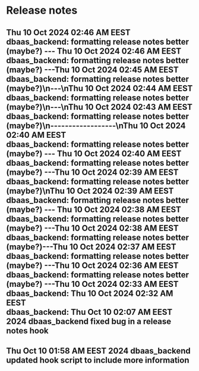 # Release notes
Thu 10 Oct 2024 02:46 AM EEST  
dbaas_backend:
formatting release notes better (maybe?)  ---  Thu 10 Oct 2024 02:46 AM EEST  
dbaas_backend:
formatting release notes better (maybe?)  ---Thu 10 Oct 2024 02:45 AM EEST  
dbaas_backend:
formatting release notes better (maybe?)\n---\nThu 10 Oct 2024 02:44 AM EEST  
dbaas_backend:
formatting release notes better (maybe?)\n---\nThu 10 Oct 2024 02:43 AM EEST  
dbaas_backend:
formatting release notes better (maybe?)\n------------------\nThu 10 Oct 2024 02:40 AM EEST  
dbaas_backend:
formatting release notes better (maybe?)   ---  Thu 10 Oct 2024 02:40 AM EEST  
dbaas_backend:
formatting release notes better (maybe?)   ---Thu 10 Oct 2024 02:39 AM EEST  
dbaas_backend:
formatting release notes better (maybe?)\nThu 10 Oct 2024 02:39 AM EEST  
dbaas_backend:
formatting release notes better (maybe?)  ---  Thu 10 Oct 2024 02:38 AM EEST  
dbaas_backend:
formatting release notes better (maybe?)  ---Thu 10 Oct 2024 02:38 AM EEST  
dbaas_backend:
formatting release notes better (maybe?)---Thu 10 Oct 2024 02:37 AM EEST  
dbaas_backend:
formatting release notes better (maybe?)  ---Thu 10 Oct 2024 02:36 AM EEST  
dbaas_backend:
formatting release notes better (maybe?)  ---Thu 10 Oct 2024 02:33 AM EEST  
dbaas_backend:
Thu 10 Oct 2024 02:32 AM EEST  
dbaas_backend:
Thu Oct 10 02:07 AM EEST 2024
dbaas_backend
fixed bug in a release notes hook
------------------
Thu Oct 10 01:58 AM EEST 2024
dbaas_backend
updated hook script to include more information
------------------
